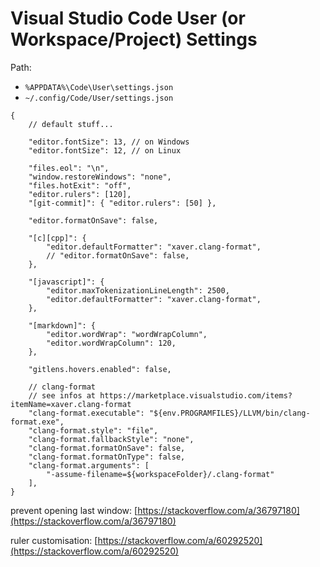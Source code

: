# Visual Studio Code User (or Workspace/Project) Settings

Path:
- `%APPDATA%\Code\User\settings.json`
- `~/.config/Code/User/settings.json`

```jsonc
{
    // default stuff...

    "editor.fontSize": 13, // on Windows
    "editor.fontSize": 12, // on Linux

    "files.eol": "\n",
    "window.restoreWindows": "none",
    "files.hotExit": "off",
    "editor.rulers": [120],
    "[git-commit]": { "editor.rulers": [50] },

    "editor.formatOnSave": false,

    "[c][cpp]": {
        "editor.defaultFormatter": "xaver.clang-format",
        // "editor.formatOnSave": false,
    },

    "[javascript]": {
        "editor.maxTokenizationLineLength": 2500,
        "editor.defaultFormatter": "xaver.clang-format",
    },

    "[markdown]": {
        "editor.wordWrap": "wordWrapColumn",
        "editor.wordWrapColumn": 120,
    },

    "gitlens.hovers.enabled": false,

    // clang-format
    // see infos at https://marketplace.visualstudio.com/items?itemName=xaver.clang-format
    "clang-format.executable": "${env.PROGRAMFILES}/LLVM/bin/clang-format.exe",
    "clang-format.style": "file",
    "clang-format.fallbackStyle": "none",
    "clang-format.formatOnSave": false,
    "clang-format.formatOnType": false,
    "clang-format.arguments": [
        "-assume-filename=${workspaceFolder}/.clang-format"
    ],
}
```

prevent opening last window: [https://stackoverflow.com/a/36797180](https://stackoverflow.com/a/36797180)

ruler customisation: [https://stackoverflow.com/a/60292520](https://stackoverflow.com/a/60292520)
